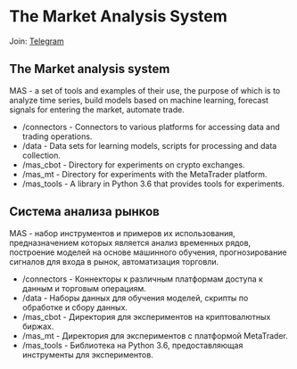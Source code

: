 # The Market Analysis System
Join: [Telegram](https://t.me/joinchat/DQqeG0U3UMPU11g4l-5qgQ "Telegram")

## The Market analysis system
MAS - a set of tools and examples of their use, the purpose of which is to analyze time series, build models based on machine learning, forecast signals for entering the market, automate trade.
* /connectors - Connectors to various platforms for accessing data and trading operations.
* /data - Data sets for learning models, scripts for processing and data collection.
* /mas_cbot - Directory for experiments on crypto exchanges.
* /mas_mt - Directory for experiments with the MetaTrader platform.
* /mas_tools - A library in Python 3.6 that provides tools for experiments.

## Система анализа рынков
MAS - набор инструментов и примеров их использования, предназначением которых является анализ временных рядов, построение моделей на основе машинного обучения, прогнозирование сигналов для входа в рынок, автоматизация торговли.
* /connectors - Коннекторы к различным платформам доступа к данным и торговым операциям.
* /data - Наборы данных для обучения моделей, скрипты по обработке и сбору данных.
* /mas_cbot - Директория для экспериментов на криптовалютных биржах.
* /mas_mt - Директория для экспериментов с платформой MetaTrader.
* /mas_tools - Библиотека на Python 3.6, предоставляющая инструменты для экспериментов.
